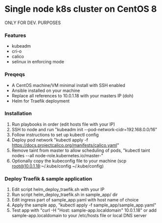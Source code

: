 # Single node k8s cluster on CentOS 8

ONLY FOR DEV. PURPOSES

### Features
- kubeadm
- cri-o
- calico
- selinux in enforcing mode

### Preqeqs
- A CentOS machine/VM minimal install with SSH enabled
- Ansible installed on your machine
- Replace all references to 10.0.1.18 with your masters IP (doh)
- Helm for Traefik deployment

### Installation
1. Run playbooks in order (edit hosts file with your IP)
2. SSH to node and run "kubeadm init --pod-network-cidr=192.168.0.0/16"
3. Follow instructions to set up kubectl config
4. Deploy pod network "kubectl apply -f https://docs.projectcalico.org/manifests/calico.yaml"
5. Remove taint from master to allow scheduling of pods, "kubectl taint nodes --all node-role.kubernetes.io/master-"
6. Optionally copy the kubeconfig file to your machine (scp root@10.0.1.18:~/.kube/config ~/.kube/config)

### Deploy Traefik & sample application
1. Edit script helm_deploy_traefik.sh with your IP
2. Run script helm_deploy_traefik.sh in sample_app/ dir
3. Edit ingress part of sample_app.yaml with host name of choice
4. Apply the sample app, "kubectl apply -f sample_app/sample_app.yaml"
5. Test app with "curl -H "Host: sample-app.localdomain" 10.0.1.18" or add sample-app.localdomain to your /etc/hosts file or local DNS server